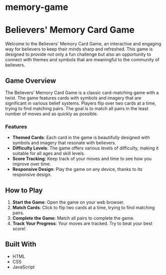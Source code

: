 # memory-game

# Believers' Memory Card Game

Welcome to the Believers' Memory Card Game, an interactive and engaging way for believers to keep their minds sharp and refreshed. This game is designed to provide not only a fun challenge but also an opportunity to connect with themes and symbols that are meaningful to the community of believers.

## Game Overview

The Believers' Memory Card Game is a classic card-matching game with a twist. The game features cards with symbols and imagery that are significant in various belief systems. Players flip over two cards at a time, trying to find matching pairs. The goal is to match all pairs in the least number of moves and as quickly as possible.

### Features

- **Themed Cards**: Each card in the game is beautifully designed with symbols and imagery that resonate with believers.
- **Difficulty Levels**: The game offers various levels of difficulty, making it suitable for all ages and skill levels.
- **Score Tracking**: Keep track of your moves and time to see how you improve over time.
- **Responsive Design**: Play the game on any device, thanks to its responsive design.

## How to Play

1. **Start the Game**: Open the game on your web browser.
2. **Match Cards**: Click to flip two cards at a time, trying to find matching pairs.
3. **Complete the Game**: Match all pairs to complete the game.
4. **Track Your Progress**: Your moves are tracked. Try to beat your best score!

## Built With

- HTML
- CSS
- JavaScript
